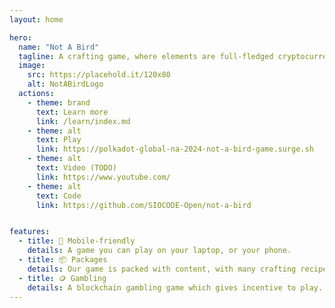```yaml
---
layout: home

hero:
  name: "Not A Bird"
  tagline: A crafting game, where elements are full-fledged cryptocurrencies, and players can win a prize.
  image:
    src: https://placehold.it/120x80
    alt: NotABirdLogo
  actions:
    - theme: brand
      text: Learn more
      link: /learn/index.md
    - theme: alt
      text: Play
      link: https://polkadot-global-na-2024-not-a-bird-game.surge.sh
    - theme: alt
      text: Video (TODO)
      link: https://www.youtube.com/
    - theme: alt
      text: Code 
      link: https://github.com/SIOCODE-Open/not-a-bird


features:
  - title: 📱 Mobile-friendly
    details: A game you can play on your laptop, or your phone.
  - title: 📦 Packages
    details: Our game is packed with content, with many crafting recipes and elements.
  - title: 🪙 Gambling
    details: A blockchain gambling game which gives incentive to play.
---
```

